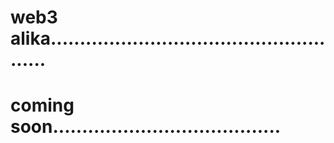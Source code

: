 # web3 alika.....................................................
# coming soon.......................................

